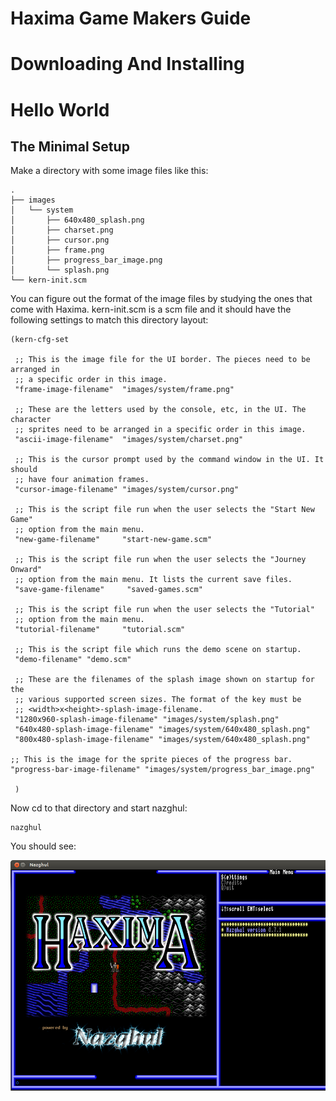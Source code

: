 Haxima Game Makers Guide
========================

# Downloading And Installing

# Hello World

## The Minimal Setup

Make a directory with some image files like this:

    .
    ├── images
    │   └── system
    │       ├── 640x480_splash.png
    │       ├── charset.png
    │       ├── cursor.png
    │       ├── frame.png
    │       ├── progress_bar_image.png
    │       └── splash.png
    └── kern-init.scm

You can figure out the format of the image files by studying the ones that come
with Haxima. kern-init.scm is a scm file and it should have the following
settings to match this directory layout:

    (kern-cfg-set 
    
     ;; This is the image file for the UI border. The pieces need to be arranged in
     ;; a specific order in this image.
     "frame-image-filename"  "images/system/frame.png"
    
     ;; These are the letters used by the console, etc, in the UI. The character
     ;; sprites need to be arranged in a specific order in this image.
     "ascii-image-filename"  "images/system/charset.png"
    
     ;; This is the cursor prompt used by the command window in the UI. It should
     ;; have four animation frames.
     "cursor-image-filename" "images/system/cursor.png"
    
     ;; This is the script file run when the user selects the "Start New Game"
     ;; option from the main menu.
     "new-game-filename"     "start-new-game.scm"
    
     ;; This is the script file run when the user selects the "Journey Onward"
     ;; option from the main menu. It lists the current save files.
     "save-game-filename"     "saved-games.scm"
    
     ;; This is the script file run when the user selects the "Tutorial"
     ;; option from the main menu.
     "tutorial-filename"     "tutorial.scm"
    
     ;; This is the script file which runs the demo scene on startup.
     "demo-filename" "demo.scm"
    
     ;; These are the filenames of the splash image shown on startup for the
     ;; various supported screen sizes. The format of the key must be
     ;; <width>x<height>-splash-image-filename.
     "1280x960-splash-image-filename" "images/system/splash.png"
     "640x480-splash-image-filename" "images/system/640x480_splash.png"
     "800x480-splash-image-filename" "images/system/640x480_splash.png"
    
    ;; This is the image for the sprite pieces of the progress bar.
    "progress-bar-image-filename" "images/system/progress_bar_image.png"
    
     )
    
Now cd to that directory and start nazghul:

    nazghul

You should see:

![Screenshot of minimal setup](screenshots/minimal.png)
